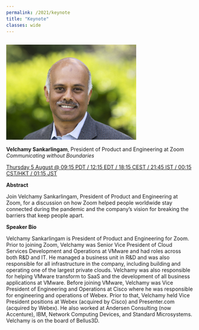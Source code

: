 ```yaml
---
permalink: /2021/keynote
title: "Keynote"
classes: wide
---
```


<img src="/assets/images/Velchamy.jpg" alt="Speaker photo: Velchamy Sankarlingam" width="350" style="padding-top: 1em;"/>

**Velchamy Sankarlingam**, President of Product and Engineering at Zoom  
*Communicating without Boundaries*

[Thursday 5 August @ 09:15 PDT / 12:15 EDT / 18:15 CEST / 21:45 IST / 00:15 CST/HKT / 01:15 JST](https://www.timeanddate.com/worldclock/converter.html?iso=20210805T161500&p1=1440&p2=224&p3=179&p4=195&p5=176&p6=33&p7=248)

**Abstract**

Join Velchamy Sankarlingam, President of Product and Engineering at Zoom, for a discussion on how Zoom helped people worldwide stay connected during the pandemic and the company’s vision for breaking the barriers that keep people apart. 


**Speaker Bio**

Velchamy Sankarlingam is President of Product and Engineering for Zoom. Prior to joining Zoom, Velchamy was Senior Vice President of Cloud Services Development and Operations at VMware and had roles across both R&D and IT. He managed a business unit in R&D and was also responsible for all infrastructure in the company, including building and operating one of the largest private clouds. Velchamy was also responsible for helping VMware transform to SaaS and the development of all business applications at VMware. Before joining VMware, Velchamy was Vice President of Engineering and Operations at Cisco where he was responsible for engineering and operations of Webex. Prior to that, Velchamy held Vice President positions at Webex (acquired by Cisco) and Presenter.com (acquired by Webex). He also worked at Andersen Consulting (now Accenture), IBM, Network Computing Devices, and Standard Microsystems. Velchamy is on the board of Bellus3D.
